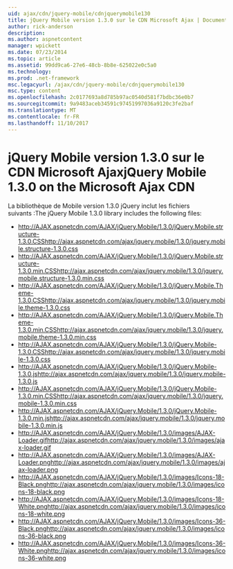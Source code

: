 ```yaml
---
uid: ajax/cdn/jquery-mobile/cdnjquerymobile130
title: jQuery Mobile version 1.3.0 sur le CDN Microsoft Ajax | Documents Microsoft
author: rick-anderson
description: 
ms.author: aspnetcontent
manager: wpickett
ms.date: 07/23/2014
ms.topic: article
ms.assetid: 99dd9ca6-27e6-48cb-8b8e-625022e0c5a0
ms.technology: 
ms.prod: .net-framework
msc.legacyurl: /ajax/cdn/jquery-mobile/cdnjquerymobile130
msc.type: content
ms.openlocfilehash: 2c0177693a8d785b97ac0540d581f7bdbc36e0b7
ms.sourcegitcommit: 9a9483aceb34591c97451997036a9120c3fe2baf
ms.translationtype: MT
ms.contentlocale: fr-FR
ms.lasthandoff: 11/10/2017
---
```

<a name="jquery-mobile-130-on-the-microsoft-ajax-cdn"></a><span data-ttu-id="c96aa-102">jQuery Mobile version 1.3.0 sur le CDN Microsoft Ajax</span><span class="sxs-lookup"><span data-stu-id="c96aa-102">jQuery Mobile 1.3.0 on the Microsoft Ajax CDN</span></span>
====================
<span data-ttu-id="c96aa-103">La bibliothèque de Mobile version 1.3.0 jQuery inclut les fichiers suivants :</span><span class="sxs-lookup"><span data-stu-id="c96aa-103">The jQuery Mobile 1.3.0 library includes the following files:</span></span>

- <span data-ttu-id="c96aa-104">http://AJAX.aspnetcdn.com/AJAX/jQuery.Mobile/1.3.0/jQuery.Mobile.structure-1.3.0.CSS</span><span class="sxs-lookup"><span data-stu-id="c96aa-104">http://ajax.aspnetcdn.com/ajax/jquery.mobile/1.3.0/jquery.mobile.structure-1.3.0.css</span></span>
- <span data-ttu-id="c96aa-105">http://AJAX.aspnetcdn.com/AJAX/jQuery.Mobile/1.3.0/jQuery.Mobile.structure-1.3.0.min.CSS</span><span class="sxs-lookup"><span data-stu-id="c96aa-105">http://ajax.aspnetcdn.com/ajax/jquery.mobile/1.3.0/jquery.mobile.structure-1.3.0.min.css</span></span>
- <span data-ttu-id="c96aa-106">http://AJAX.aspnetcdn.com/AJAX/jQuery.Mobile/1.3.0/jQuery.Mobile.Theme-1.3.0.CSS</span><span class="sxs-lookup"><span data-stu-id="c96aa-106">http://ajax.aspnetcdn.com/ajax/jquery.mobile/1.3.0/jquery.mobile.theme-1.3.0.css</span></span>
- <span data-ttu-id="c96aa-107">http://AJAX.aspnetcdn.com/AJAX/jQuery.Mobile/1.3.0/jQuery.Mobile.Theme-1.3.0.min.CSS</span><span class="sxs-lookup"><span data-stu-id="c96aa-107">http://ajax.aspnetcdn.com/ajax/jquery.mobile/1.3.0/jquery.mobile.theme-1.3.0.min.css</span></span>
- <span data-ttu-id="c96aa-108">http://AJAX.aspnetcdn.com/AJAX/jQuery.Mobile/1.3.0/jQuery.Mobile-1.3.0.CSS</span><span class="sxs-lookup"><span data-stu-id="c96aa-108">http://ajax.aspnetcdn.com/ajax/jquery.mobile/1.3.0/jquery.mobile-1.3.0.css</span></span>
- <span data-ttu-id="c96aa-109">http://AJAX.aspnetcdn.com/AJAX/jQuery.Mobile/1.3.0/jQuery.Mobile-1.3.0.js</span><span class="sxs-lookup"><span data-stu-id="c96aa-109">http://ajax.aspnetcdn.com/ajax/jquery.mobile/1.3.0/jquery.mobile-1.3.0.js</span></span>
- <span data-ttu-id="c96aa-110">http://AJAX.aspnetcdn.com/AJAX/jQuery.Mobile/1.3.0/jQuery.Mobile-1.3.0.min.CSS</span><span class="sxs-lookup"><span data-stu-id="c96aa-110">http://ajax.aspnetcdn.com/ajax/jquery.mobile/1.3.0/jquery.mobile-1.3.0.min.css</span></span>
- <span data-ttu-id="c96aa-111">http://AJAX.aspnetcdn.com/AJAX/jQuery.Mobile/1.3.0/jQuery.Mobile-1.3.0.min.js</span><span class="sxs-lookup"><span data-stu-id="c96aa-111">http://ajax.aspnetcdn.com/ajax/jquery.mobile/1.3.0/jquery.mobile-1.3.0.min.js</span></span>
- <span data-ttu-id="c96aa-112">http://AJAX.aspnetcdn.com/AJAX/jQuery.Mobile/1.3.0/images/AJAX-Loader.gif</span><span class="sxs-lookup"><span data-stu-id="c96aa-112">http://ajax.aspnetcdn.com/ajax/jquery.mobile/1.3.0/images/ajax-loader.gif</span></span>
- <span data-ttu-id="c96aa-113">http://AJAX.aspnetcdn.com/AJAX/jQuery.Mobile/1.3.0/images/AJAX-Loader.png</span><span class="sxs-lookup"><span data-stu-id="c96aa-113">http://ajax.aspnetcdn.com/ajax/jquery.mobile/1.3.0/images/ajax-loader.png</span></span>
- <span data-ttu-id="c96aa-114">http://AJAX.aspnetcdn.com/AJAX/jQuery.Mobile/1.3.0/images/Icons-18-Black.png</span><span class="sxs-lookup"><span data-stu-id="c96aa-114">http://ajax.aspnetcdn.com/ajax/jquery.mobile/1.3.0/images/icons-18-black.png</span></span>
- <span data-ttu-id="c96aa-115">http://AJAX.aspnetcdn.com/AJAX/jQuery.Mobile/1.3.0/images/Icons-18-White.png</span><span class="sxs-lookup"><span data-stu-id="c96aa-115">http://ajax.aspnetcdn.com/ajax/jquery.mobile/1.3.0/images/icons-18-white.png</span></span>
- <span data-ttu-id="c96aa-116">http://AJAX.aspnetcdn.com/AJAX/jQuery.Mobile/1.3.0/images/Icons-36-Black.png</span><span class="sxs-lookup"><span data-stu-id="c96aa-116">http://ajax.aspnetcdn.com/ajax/jquery.mobile/1.3.0/images/icons-36-black.png</span></span>
- <span data-ttu-id="c96aa-117">http://AJAX.aspnetcdn.com/AJAX/jQuery.Mobile/1.3.0/images/Icons-36-White.png</span><span class="sxs-lookup"><span data-stu-id="c96aa-117">http://ajax.aspnetcdn.com/ajax/jquery.mobile/1.3.0/images/icons-36-white.png</span></span>
